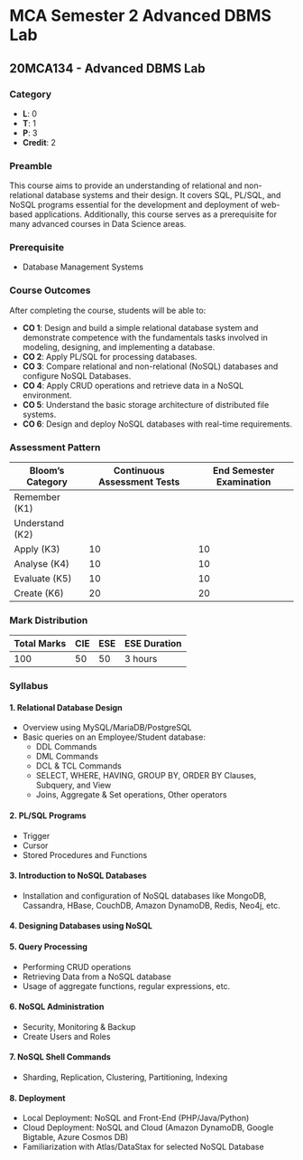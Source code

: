 # MCA Semester 2 Advanced DBMS Lab

## 20MCA134 - Advanced DBMS Lab

### Category
- **L**: 0
- **T**: 1
- **P**: 3
- **Credit**: 2

### Preamble
This course aims to provide an understanding of relational and non-relational database systems and their design. It covers SQL, PL/SQL, and NoSQL programs essential for the development and deployment of web-based applications. Additionally, this course serves as a prerequisite for many advanced courses in Data Science areas.

### Prerequisite
- Database Management Systems

### Course Outcomes
After completing the course, students will be able to:
- **CO 1**: Design and build a simple relational database system and demonstrate competence with the fundamentals tasks involved in modeling, designing, and implementing a database.
- **CO 2**: Apply PL/SQL for processing databases.
- **CO 3**: Compare relational and non-relational (NoSQL) databases and configure NoSQL Databases.
- **CO 4**: Apply CRUD operations and retrieve data in a NoSQL environment.
- **CO 5**: Understand the basic storage architecture of distributed file systems.
- **CO 6**: Design and deploy NoSQL databases with real-time requirements.

### Assessment Pattern
| Bloom’s Category | Continuous Assessment Tests | End Semester Examination |
|------------------|-----------------------------|--------------------------|
| Remember (K1)    |                             |                          |
| Understand (K2)  |                             |                          |
| Apply (K3)       | 10                          | 10                       |
| Analyse (K4)     | 10                          | 10                       |
| Evaluate (K5)    | 10                          | 10                       |
| Create (K6)      | 20                          | 20                       |

### Mark Distribution
| Total Marks | CIE | ESE | ESE Duration |
|-------------|-----|-----|--------------|
| 100         | 50  | 50  | 3 hours      |

### Syllabus

#### 1. Relational Database Design
- Overview using MySQL/MariaDB/PostgreSQL
- Basic queries on an Employee/Student database:
  - DDL Commands
  - DML Commands
  - DCL & TCL Commands
  - SELECT, WHERE, HAVING, GROUP BY, ORDER BY Clauses, Subquery, and View
  - Joins, Aggregate & Set operations, Other operators

#### 2. PL/SQL Programs
- Trigger
- Cursor
- Stored Procedures and Functions

#### 3. Introduction to NoSQL Databases
- Installation and configuration of NoSQL databases like MongoDB, Cassandra, HBase, CouchDB, Amazon DynamoDB, Redis, Neo4j, etc.

#### 4. Designing Databases using NoSQL

#### 5. Query Processing
- Performing CRUD operations
- Retrieving Data from a NoSQL database
- Usage of aggregate functions, regular expressions, etc.

#### 6. NoSQL Administration
- Security, Monitoring & Backup
- Create Users and Roles

#### 7. NoSQL Shell Commands
- Sharding, Replication, Clustering, Partitioning, Indexing

#### 8. Deployment
- Local Deployment: NoSQL and Front-End (PHP/Java/Python)
- Cloud Deployment: NoSQL and Cloud (Amazon DynamoDB, Google Bigtable, Azure Cosmos DB)
- Familiarization with Atlas/DataStax for selected NoSQL Database

